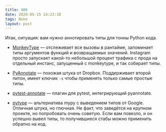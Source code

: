 ```yaml
---
title: 406
date: 2020-05-15 14:23:18
tags: None
layout: post
---
```


Итак, ситуация: вам нужно аннотировать типы для тонны Python кода.

+ [MonkeyType](https://github.com/instagram/MonkeyType) — отслеживает все вызовы в рантайме, запоминает типы аргументов функций и возвращаемых значений. Instagram просто запускает какой-то небольшой процент трафика с прода на отдельный инстанс, запущенный с monkeytype, и так собирает типы.

+ [PyAnnotate](https://github.com/dropbox/pyannotate) — похожая штука от Dropbox. Поддерживает второй питон, имеет ключик `-s` чтобы применять только самые простые типы.

+ [pytest-annotate](https://github.com/kensho-technologies/pytest-annotate) — плагин для pytest, интегрирующий pyannotate.

+ [pytype](https://github.com/google/pytype) — альтернатива mypy с выведением типов от Google. Отличная штука, но глючная. Не факт, что заведётся на крупном проекте, но попробовать очень советую. Если вам повезло, и он успешно вывел типы, то получившиеся стабы можно применить обратно на код.
